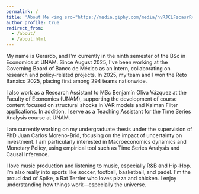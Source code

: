 ```yaml
---
permalink: /
title: 'About Me <img src="https://media.giphy.com/media/hvRJCLFzcasrR4ia7z/giphy.gif" alt="Hola" style="height:1.2em; vertical-align:-0.25em; margin-left:.4rem">'
author_profile: true
redirect_from: 
  - /about/
  - /about.html
---
```


My name is Gerardo, and I'm currently in the ninth semester of the BSc in Economics at UNAM. Since August 2025, I've been working at the Governing Board of Banco de México as an Intern, collaborating on research and policy-related projects. In 2025, my team and I won the Reto Banxico 2025, placing first among 294 teams nationwide.

I also work as a Research Assistant to MSc Benjamín Oliva Vázquez at the Faculty of Economics (UNAM), supporting the development of course content focused on structural shocks in VAR models and Kalman Filter applications. In addition, I serve as a Teaching Assistant for the Time Series Analysis course at UNAM.

I am currently working on my undergraduate thesis under the supervision of PhD Juan Carlos Moreno-Brid, focusing on the impact of uncertainty on investment. I am particularly interested in Macroeconomics dynamics and Monetary Policy, using empirical tool such as Time Series Analysis and Causal Inference. 

I love music production and listening to music, especially R&B and Hip-Hop. I’m also really into sports like soccer, football, basketball, and padel. I'm the proud dad of Spike, a Rat Terrier who loves pizza and chicken. I enjoy understanding how things work—especially the universe.